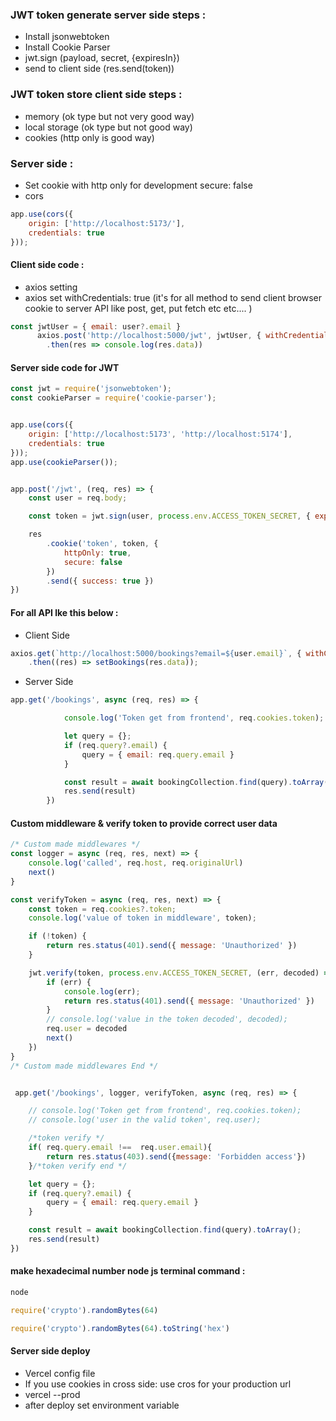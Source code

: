 ### JWT token generate server side steps : 
- Install jsonwebtoken
- Install Cookie Parser
- jwt.sign (payload, secret, {expiresIn})
- send to client side (res.send(token))


### JWT token store client side steps : 
- memory (ok type but not very good way)
- local storage (ok type but not good way)
- cookies (http only is good way)

### Server side : 
- Set cookie with http only for development secure: false
- cors
```JavaScript
app.use(cors({
    origin: ['http://localhost:5173/'],
    credentials: true
}));
```




#### Client side code :
- axios setting
- axios set withCredentials: true (it's for all method to send client browser cookie to server API like post, get, put fetch etc etc.... )
```JavaScript
const jwtUser = { email: user?.email }
      axios.post('http://localhost:5000/jwt', jwtUser, { withCredentials: true })
        .then(res => console.log(res.data))
```




#### Server side code for JWT
```JavaScript
const jwt = require('jsonwebtoken');
const cookieParser = require('cookie-parser');


app.use(cors({
    origin: ['http://localhost:5173', 'http://localhost:5174'],
    credentials: true
}));
app.use(cookieParser());


app.post('/jwt', (req, res) => {
    const user = req.body;

    const token = jwt.sign(user, process.env.ACCESS_TOKEN_SECRET, { expiresIn: '1h' })

    res
        .cookie('token', token, {
            httpOnly: true,
            secure: false
        })
        .send({ success: true })
})

```


#### For all API lke this below : 
- Client Side 
```JavaScript
axios.get(`http://localhost:5000/bookings?email=${user.email}`, { withCredentials: true })
    .then((res) => setBookings(res.data));
```

- Server Side
```JavaScript
app.get('/bookings', async (req, res) => {

            console.log('Token get from frontend', req.cookies.token);

            let query = {};
            if (req.query?.email) {
                query = { email: req.query.email }
            }

            const result = await bookingCollection.find(query).toArray();
            res.send(result)
        })
```




####  Custom middleware & verify token to provide correct user data
```JavaScript
/* Custom made middlewares */
const logger = async (req, res, next) => {
    console.log('called', req.host, req.originalUrl)
    next()
}

const verifyToken = async (req, res, next) => {
    const token = req.cookies?.token;
    console.log('value of token in middleware', token);

    if (!token) {
        return res.status(401).send({ message: 'Unauthorized' })
    }

    jwt.verify(token, process.env.ACCESS_TOKEN_SECRET, (err, decoded) => {
        if (err) {
            console.log(err);
            return res.status(401).send({ message: 'Unauthorized' })
        }
        // console.log('value in the token decoded', decoded);
        req.user = decoded
        next()
    })
}
/* Custom made middlewares End */


 app.get('/bookings', logger, verifyToken, async (req, res) => {

    // console.log('Token get from frontend', req.cookies.token);
    // console.log('user in the valid token', req.user);

    /*token verify */
    if( req.query.email !==  req.user.email){
        return res.status(403).send({message: 'Forbidden access'})
    }/*token verify end */

    let query = {};
    if (req.query?.email) {
        query = { email: req.query.email }
    }

    const result = await bookingCollection.find(query).toArray();
    res.send(result)
})

```








#### make hexadecimal number node js terminal command : 
```JavaScript
node
```
```JavaScript
require('crypto').randomBytes(64)
```
```JavaScript
require('crypto').randomBytes(64).toString('hex')
```





#### Server side deploy
- Vercel config file 
- If you use cookies in cross side: use cros for your production url
- vercel --prod
- after deploy set environment variable
